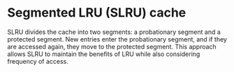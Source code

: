 # Segmented LRU (SLRU) cache

SLRU divides the cache into two segments: a probationary segment and a protected segment. New entries enter the probationary segment, and if they are accessed again, they move to the protected segment. This approach allows SLRU to maintain the benefits of LRU while also considering frequency of access.